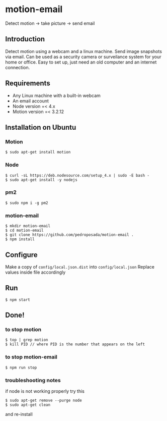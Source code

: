 # motion-email
Detect motion -> take picture -> send email

## Introduction
Detect motion using a webcam and a linux machine.
Send image snapshots via email.
Can be used as a security camera or surveilance system for your home or office.
Easy to set up, just need an old computer and an internet connection.

## Requirements
- Any Linux machine with a built-in webcam
- An email account
- Node version =< 4.x
- Motion version =< 3.2.12


## Installation on Ubuntu

### Motion 
````
$ sudo apt-get install motion
````

### Node
````
$ curl -sL https://deb.nodesource.com/setup_4.x | sudo -E bash -
$ sudo apt-get install -y nodejs
````

### pm2
````
$ sudo npm i -g pm2
````

### motion-email
````
$ mkdir motion-email
$ cd motion-email
$ git clone https://github.com/pedroposada/motion-email .
$ npm install
````


## Configure
Make a copy of ```config/local.json.dist``` into ```config/local.json```
Replace values inside file accordingly


## Run
````
$ npm start
````

## Done!

### to stop motion
````
$ top | grep motion
$ kill PID // where PID is the number that appears on the left
````

### to stop motion-email
````
$ npm run stop
````

### troubleshooting notes
if node is not working properly try this
````
$ sudo apt-get remove --purge node
$ sudo apt-get clean
````
and re-install


